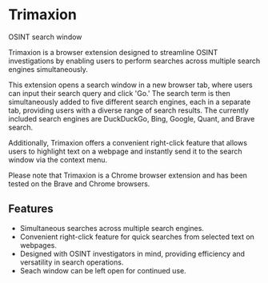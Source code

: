# Trimaxion
OSINT search window

Trimaxion is a browser extension designed to streamline OSINT investigations by enabling users to perform searches across multiple search engines simultaneously.

This extension opens a search window in a new browser tab, where users can input their search query and click 'Go.' The search term is then simultaneously added to five different search engines, each in a separate tab, providing users with a diverse range of search results. The currently included search engines are DuckDuckGo, Bing, Google, Quant, and Brave search.

Additionally, Trimaxion offers a convenient right-click feature that allows users to highlight text on a webpage and instantly send it to the search window via the context menu.

Please note that Trimaxion is a Chrome browser extension and has been tested on the Brave and Chrome browsers.

## Features
- Simultaneous searches across multiple search engines.
- Convenient right-click feature for quick searches from selected text on webpages.
- Designed with OSINT investigators in mind, providing efficiency and versatility in search operations.
- Seach window can be left open for continued use.
